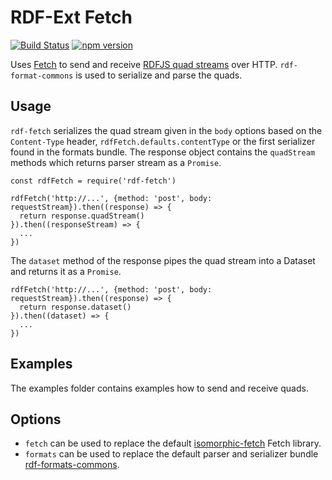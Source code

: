 # RDF-Ext Fetch

[![Build Status](https://travis-ci.org/rdf-ext/rdf-fetch.svg?branch=master)](https://travis-ci.org/rdf-ext/rdf-fetch)
[![npm version](https://badge.fury.io/js/rdf-fetch.svg)](https://badge.fury.io/js/rdf-fetch)

Uses [Fetch](https://fetch.spec.whatwg.org/) to send and receive [RDFJS quad streams](https://github.com/rdfjs/representation-task-force/) over HTTP.
`rdf-format-commons` is used to serialize and parse the quads.

## Usage

`rdf-fetch` serializes the quad stream given in the `body` options based on the `Content-Type` header, `rdfFetch.defaults.contentType` or the first serializer found in the formats bundle.
The response object contains the `quadStream` methods which returns parser stream as a `Promise`.

    const rdfFetch = require('rdf-fetch')

    rdfFetch('http://...', {method: 'post', body: requestStream}).then((response) => {
      return response.quadStream()
    }).then((responseStream) => {
      ...
    })

The `dataset` method of the response pipes the quad stream into a Dataset and returns it as a `Promise`.


    rdfFetch('http://...', {method: 'post', body: requestStream}).then((response) => {
      return response.dataset()
    }).then((dataset) => {
      ...
    })

## Examples

The examples folder contains examples how to send and receive quads.

## Options

- `fetch` can be used to replace the default [isomorphic-fetch](https://www.npmjs.com/package/isomorphic-fetch) Fetch library.
- `formats` can be used to replace the default parser and serializer bundle [rdf-formats-commons](https://www.npmjs.com/package/rdf-formats-common).
